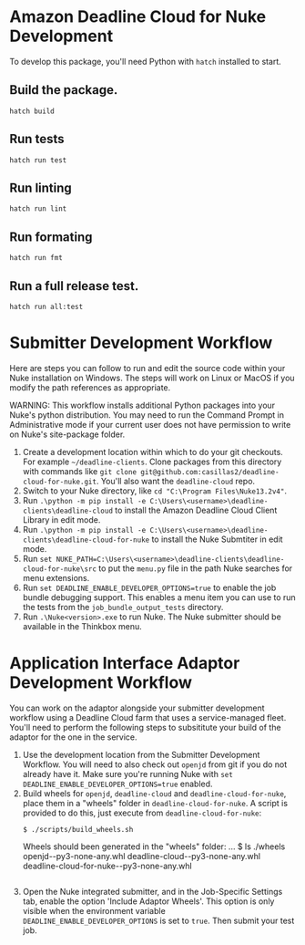 # Amazon Deadline Cloud for Nuke Development

To develop this package, you'll need Python with `hatch` installed to start.

## Build the package.
```
hatch build
```

## Run tests
```
hatch run test
```

## Run linting
```
hatch run lint
```

## Run formating
```
hatch run fmt
```

## Run a full release test.
```
hatch run all:test
```

# Submitter Development Workflow

Here are steps you can follow to run and edit the source code within your Nuke installation on Windows. The steps
will work on Linux or MacOS if you modify the path references as appropriate.

WARNING: This workflow installs additional Python packages into your Nuke's python distribution. You may need to 
run the Command Prompt in Administrative mode if your current user does not have permission to write on Nuke's
site-package folder.

1. Create a development location within which to do your git checkouts. For example `~/deadline-clients`.
   Clone packages from this directory with commands like
   `git clone git@github.com:casillas2/deadline-cloud-for-nuke.git`. You'll also want the `deadline-cloud` repo.
2. Switch to your Nuke directory, like `cd "C:\Program Files\Nuke13.2v4"`.
3. Run `.\python -m pip install -e C:\Users\<username>\deadline-clients\deadline-cloud` to install the Amazon Deadline Cloud Client
   Library in edit mode.
4. Run `.\python -m pip install -e C:\Users\<username>\deadline-clients\deadline-cloud-for-nuke` to install the Nuke Submtiter
   in edit mode.
6. Run `set NUKE_PATH=C:\Users\<username>\deadline-clients\deadline-cloud-for-nuke\src` to put the `menu.py`
   file in the path Nuke searches for menu extensions.
7. Run `set DEADLINE_ENABLE_DEVELOPER_OPTIONS=true` to enable the job bundle debugging support.
   This enables a menu item you can use to run the tests from the `job_bundle_output_tests` directory.
8. Run `.\Nuke<version>.exe` to run Nuke. The Nuke submitter should be available in the Thinkbox menu.

# Application Interface Adaptor Development Workflow

You can work on the adaptor alongside your submitter development workflow using a Deadline Cloud
farm that uses a service-managed fleet. You'll need to perform the following steps to subsititute
your build of the adaptor for the one in the service.

1. Use the development location from the Submitter Development Workflow.
   You will need to also check out `openjd` from git if you do
   not already have it. Make sure you're running Nuke with `set DEADLINE_ENABLE_DEVELOPER_OPTIONS=true`
   enabled.
2. Build wheels for `openjd`, `deadline-cloud` and `deadline-cloud-for-nuke`, place them in a "wheels"
   folder in `deadline-cloud-for-nuke`. A script is provided to do this, just execute from `deadline-cloud-for-nuke`:
   ```
   $ ./scripts/build_wheels.sh
   ```
   Wheels should been generated in the "wheels" folder:
   ...
   $ ls ./wheels
   openjd-<version>-py3-none-any.whl
   deadline-cloud-<version>-py3-none-any.whl
   deadline-cloud-for-nuke-<version>-py3-none-any.whl
   ```
3. Open the Nuke integrated submitter, and in the Job-Specific Settings tab, enable the option 'Include Adaptor Wheels'. This
   option is only visible when the environment variable `DEADLINE_ENABLE_DEVELOPER_OPTIONS` is set to `true`.
   Then submit your test job.

